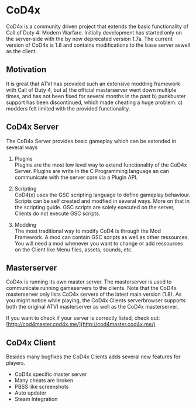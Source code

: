 # CoD4x

CoD4x is a community driven project that extends the basic functionality of Call of Duty 4: Modern Warfare. Initially development has started only on the server-side with the by now deprecated version 1.7a. The current version of CoD4x is 1.8 and contains modifications to the base server aswell as the client.

## Motivation

It is great that ATVI has provided such an extensive modding framework with Call of Duty 4, but a\) the official masterserver went down multiple times, and has not been fixed for several months in the past b\) punkbuster support has been discontinued, which made cheating a huge problem. c\) modders felt limited with the provided functionality.

## CoD4x Server

The CoD4x Server provides basic gameplay which can be extended in several ways

1. Plugins  
   Plugins are the most low level way to extend functionality of the CoD4x Server. Plugins are write in the C Programming language an can communicate with the server core via a Plugin API.

2. Scripting  
   CoD4\(x\) uses the GSC scripting language to define gameplay behaviour. Scripts can be self created and modfied in several ways. More on that in the scripting guide. GSC scripts are solely executed on the server, Clients do not execute GSC scripts.

3. Modding  
   The most traditional way to modify CoD4 is through the Mod Framework. A mod can contain GSC scripts as well as other ressources. You will need a mod whenever you want to change or add ressources on the Client like Menu files, assets, sounds, etc.

## Masterserver

CoD4x is running its own master server. The masterserver is used to communicate running gameservers to the clients. Note that the CoD4x masterserver only lists CoD4x servers of the latest main version \(1.8\). As you might notice while playing, the CoD4x Clients serverbrowser supports both the original ATVI masterserver as well as the CoD4x masterserver.

If you want to check if your server is correctly listed, check out: [http://cod4master.cod4x.me/](http://cod4master.cod4x.me/)

## CoD4x Client

Besides many bugfixes the CoD4x Clients adds several new features for players.

* CoD4x specific master server
* Many cheats are broken
* PBSS like screenshots
* Auto updater
* Steam Integration



